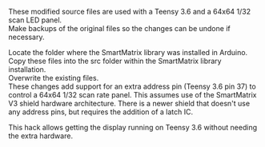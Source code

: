 These modified source files are used with a Teensy 3.6 and a 64x64 1/32 scan LED panel.  
Make backups of the original files so the changes can be undone if necessary.

Locate the folder where the SmartMatrix library was installed in Arduino.
Copy these files into the src folder within the SmartMatrix library installation.  
Overwrite the existing files.  
These changes add support for an extra address pin (Teensy 3.6 pin 37) to control a 64x64 1/32 scan rate panel.
This assumes use of the SmartMatrix V3 shield hardware architecture.  There is a newer shield that doesn't use any address pins, 
but requires the addition of a latch IC.  

This hack allows getting the display running on Teensy 3.6 without needing the extra hardware.
